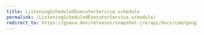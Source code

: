 ```yaml
---
title: ListeningScheduledExecutorService.schedule
permalink: /ListeningScheduledExecutorService.schedule/
redirect_to: https://guava.dev/releases/snapshot-jre/api/docs/com/google/common/util/concurrent/ListeningScheduledExecutorService.html#schedule-java.lang.Runnable-long-java.util.concurrent.TimeUnit-
---
```

